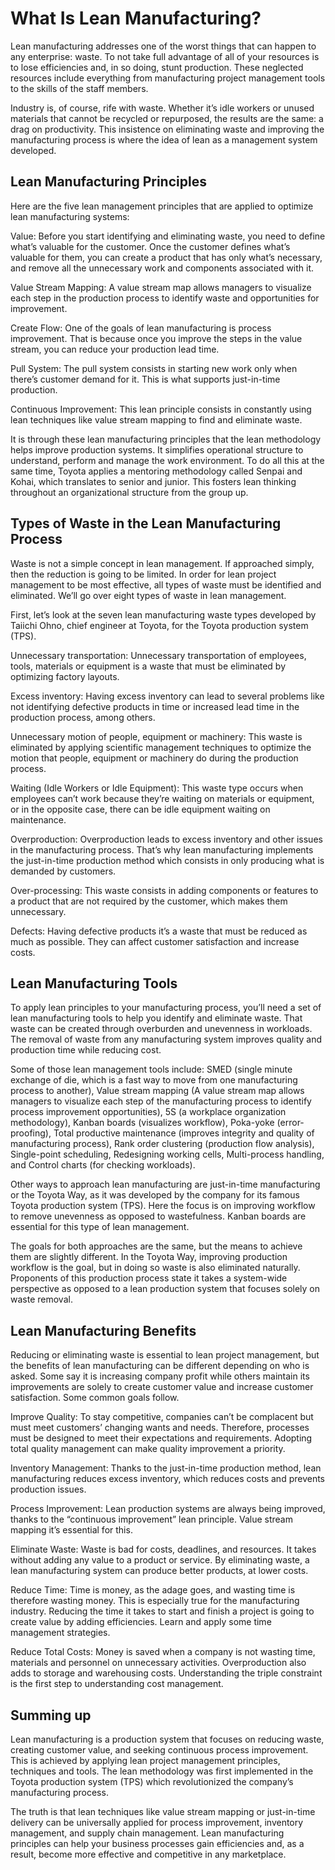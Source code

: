 # What Is Lean Manufacturing?

Lean manufacturing addresses one of the worst things that can happen to any enterprise: waste. To not take full advantage of all of your resources is to lose efficiencies and, in so doing, stunt production. These neglected resources include everything from manufacturing project management tools to the skills of the staff members.

Industry is, of course, rife with waste. Whether it’s idle workers or unused materials that cannot be recycled or repurposed, the results are the same: a drag on productivity. This insistence on eliminating waste and improving the manufacturing process is where the idea of lean as a management system developed.

## Lean Manufacturing Principles

Here are the five lean management principles that are applied to optimize lean manufacturing systems:

Value: Before you start identifying and eliminating waste, you need to define what’s valuable for the customer. Once the customer defines what’s valuable for them, you can create a product that has only what’s necessary, and remove all the unnecessary work and components associated with it.

Value Stream Mapping: A value stream map allows managers to visualize each step in the production process to identify waste and opportunities for improvement.

Create Flow: One of the goals of lean manufacturing is process improvement. That is because once you improve the steps in the value stream, you can reduce your production lead time.

Pull System: The pull system consists in starting new work only when there’s customer demand for it. This is what supports just-in-time production.

Continuous Improvement: This lean principle consists in constantly using lean techniques like value stream mapping to find and eliminate waste.

It is through these lean manufacturing principles that the lean methodology helps improve production systems. It simplifies operational structure to understand, perform and manage the work environment. To do all this at the same time, Toyota applies a mentoring methodology called Senpai and Kohai, which translates to senior and junior. This fosters lean thinking throughout an organizational structure from the group up.

## Types of Waste in the Lean Manufacturing Process

Waste is not a simple concept in lean management. If approached simply, then the reduction is going to be limited. In order for lean project management to be most effective, all types of waste must be identified and eliminated. We’ll go over eight types of waste in lean management.

First, let’s look at the seven lean manufacturing waste types developed by Taiichi Ohno, chief engineer at Toyota, for the Toyota production system (TPS).

Unnecessary transportation: Unnecessary transportation of employees, tools, materials or equipment is a waste that must be eliminated by optimizing factory layouts.

Excess inventory: Having excess inventory can lead to several problems like not identifying defective products in time or increased lead time in the production process, among others.

Unnecessary motion of people, equipment or machinery: This waste is eliminated by applying scientific management techniques to optimize the motion that people, equipment or machinery do during the production process.

Waiting (Idle Workers or Idle Equipment): This waste type occurs when employees can’t work because they’re waiting on materials or equipment, or in the opposite case, there can be idle equipment waiting on maintenance.

Overproduction: Overproduction leads to excess inventory and other issues in the manufacturing process. That’s why lean manufacturing implements the just-in-time production method which consists in only producing what is demanded by customers.

Over-processing: This waste consists in adding components or features to a product that are not required by the customer, which makes them unnecessary.

Defects: Having defective products it’s a waste that must be reduced as much as possible. They can affect customer satisfaction and increase costs.

## Lean Manufacturing Tools

To apply lean principles to your manufacturing process, you’ll need a set of lean manufacturing tools to help you identify and eliminate waste. That waste can be created through overburden and unevenness in workloads. The removal of waste from any manufacturing system improves quality and production time while reducing cost.

Some of those lean management tools include: SMED (single minute exchange of die, which is a fast way to move from one manufacturing process to another), Value stream mapping (A value stream map allows managers to visualize each step of the manufacturing process to identify process improvement opportunities), 5S (a workplace organization methodology), Kanban boards (visualizes workflow), Poka-yoke (error-proofing), Total productive maintenance (improves integrity and quality of manufacturing process), Rank order clustering (production flow analysis), Single-point scheduling, Redesigning working cells, Multi-process handling, and Control charts (for checking workloads).

Other ways to approach lean manufacturing are just-in-time manufacturing or the Toyota Way, as it was developed by the company for its famous Toyota production system (TPS). Here the focus is on improving workflow to remove unevenness as opposed to wastefulness. Kanban boards are essential for this type of lean management.

The goals for both approaches are the same, but the means to achieve them are slightly different. In the Toyota Way, improving production workflow is the goal, but in doing so waste is also eliminated naturally. Proponents of this production process state it takes a system-wide perspective as opposed to a lean production system that focuses solely on waste removal.

## Lean Manufacturing Benefits

Reducing or eliminating waste is essential to lean project management, but the benefits of lean manufacturing can be different depending on who is asked. Some say it is increasing company profit while others maintain its improvements are solely to create customer value and increase customer satisfaction. Some common goals follow.

Improve Quality: To stay competitive, companies can’t be complacent but must meet customers’ changing wants and needs. Therefore, processes must be designed to meet their expectations and requirements. Adopting total quality management can make quality improvement a priority.

Inventory Management: Thanks to the just-in-time production method, lean manufacturing reduces excess inventory, which reduces costs and prevents production issues.

Process Improvement: Lean production systems are always being improved, thanks to the “continuous improvement” lean principle. Value stream mapping it’s essential for this.

Eliminate Waste: Waste is bad for costs, deadlines, and resources. It takes without adding any value to a product or service. By eliminating waste, a lean manufacturing system can produce better products, at lower costs.

Reduce Time: Time is money, as the adage goes, and wasting time is therefore wasting money. This is especially true for the manufacturing industry. Reducing the time it takes to start and finish a project is going to create value by adding efficiencies. Learn and apply some time management strategies.

Reduce Total Costs: Money is saved when a company is not wasting time, materials and personnel on unnecessary activities. Overproduction also adds to storage and warehousing costs. Understanding the triple constraint is the first step to understanding cost management.

## Summing up

Lean manufacturing is a production system that focuses on reducing waste, creating customer value, and seeking continuous process improvement. This is achieved by applying lean project management principles, techniques and tools. The lean methodology was first implemented in the Toyota production system (TPS) which revolutionized the company’s manufacturing process.

The truth is that lean techniques like value stream mapping or just-in-time delivery can be universally applied for process improvement, inventory management, and supply chain management. Lean manufacturing principles can help your business processes gain efficiencies and, as a result, become more effective and competitive in any marketplace.
